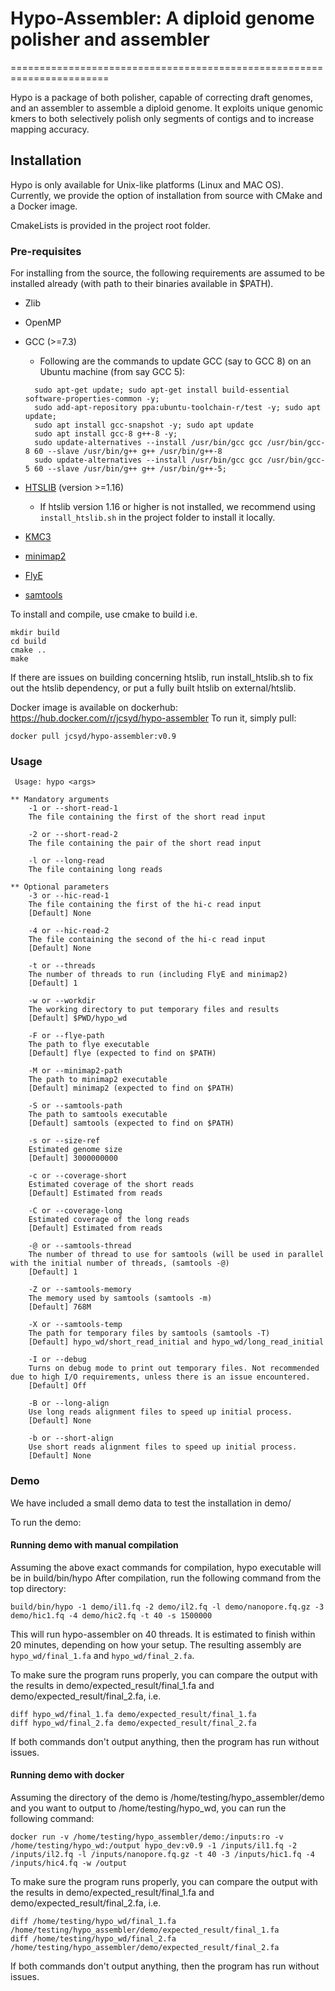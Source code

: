 # Hypo-Assembler: A diploid genome polisher and assembler
=======================================================================

Hypo is a package of both polisher, capable of correcting draft genomes, and an assembler to assemble a diploid genome. It exploits unique genomic kmers to both selectively polish only segments of contigs and to increase mapping accuracy.

## Installation
Hypo is only available for Unix-like platforms (Linux and MAC OS). Currently, we provide the option of installation from source with CMake and a Docker image.

CmakeLists is provided in the project root folder. 

### Pre-requisites
For installing from the source, the following requirements are assumed to be installed already (with path to their binaries available in $PATH).
- Zlib
- OpenMP
- GCC (>=7.3)
  * Following are the commands to update GCC (say to GCC 8) on an Ubuntu machine (from say GCC 5):
  ```console
    sudo apt-get update; sudo apt-get install build-essential software-properties-common -y;
    sudo add-apt-repository ppa:ubuntu-toolchain-r/test -y; sudo apt update; 
    sudo apt install gcc-snapshot -y; sudo apt update
    sudo apt install gcc-8 g++-8 -y; 
    sudo update-alternatives --install /usr/bin/gcc gcc /usr/bin/gcc-8 60 --slave /usr/bin/g++ g++ /usr/bin/g++-8
    sudo update-alternatives --install /usr/bin/gcc gcc /usr/bin/gcc-5 60 --slave /usr/bin/g++ g++ /usr/bin/g++-5;
  ```
- [HTSLIB](https://github.com/samtools/htslib) (version >=1.16)
  + If htslib version 1.16 or higher is not installed, we recommend using `install_htslib.sh` in the project folder to install it locally.

- [KMC3](https://github.com/refresh-bio/KMC)
- [minimap2](https://github.com/lh3/minimap2)
- [FlyE](https://github.com/fenderglass/Flye)
- [samtools](https://github.com/samtools/samtools)


To install and compile, use cmake to build i.e.

```
mkdir build
cd build
cmake ..
make
```

If there are issues on building concerning htslib, run install_htslib.sh to fix out the htslib dependency, or put a fully built htslib on external/htslib.

Docker image is available on dockerhub: https://hub.docker.com/r/jcsyd/hypo-assembler
To run it, simply pull:
```
docker pull jcsyd/hypo-assembler:v0.9
```

### Usage

```console
 Usage: hypo <args>

** Mandatory arguments
    -1 or --short-read-1
    The file containing the first of the short read input
    
    -2 or --short-read-2
    The file containing the pair of the short read input
    
    -l or --long-read
    The file containing long reads

** Optional parameters
    -3 or --hic-read-1
    The file containing the first of the hi-c read input
    [Default] None
    
    -4 or --hic-read-2
    The file containing the second of the hi-c read input
    [Default] None
    
    -t or --threads
    The number of threads to run (including FlyE and minimap2)
    [Default] 1
    
    -w or --workdir
    The working directory to put temporary files and results
    [Default] $PWD/hypo_wd
    
    -F or --flye-path
    The path to flye executable
    [Default] flye (expected to find on $PATH)
    
    -M or --minimap2-path
    The path to minimap2 executable
    [Default] minimap2 (expected to find on $PATH)
    
    -S or --samtools-path
    The path to samtools executable
    [Default] samtools (expected to find on $PATH)
    
    -s or --size-ref
    Estimated genome size
    [Default] 3000000000
    
    -c or --coverage-short
    Estimated coverage of the short reads
    [Default] Estimated from reads
    
    -C or --coverage-long
    Estimated coverage of the long reads
    [Default] Estimated from reads
    
    -@ or --samtools-thread
    The number of thread to use for samtools (will be used in parallel with the initial number of threads, (samtools -@)
    [Default] 1
    
    -Z or --samtools-memory
    The memory used by samtools (samtools -m)
    [Default] 768M
    
    -X or --samtools-temp
    The path for temporary files by samtools (samtools -T)
    [Default] hypo_wd/short_read_initial and hypo_wd/long_read_initial
    
    -I or --debug
    Turns on debug mode to print out temporary files. Not recommended due to high I/O requirements, unless there is an issue encountered.
    [Default] Off
    
    -B or --long-align
    Use long reads alignment files to speed up initial process.
    [Default] None
    
    -b or --short-align
    Use short reads alignment files to speed up initial process.
    [Default] None
```

### Demo

We have included a small demo data to test the installation in demo/

To run the demo:

#### Running demo with manual compilation

Assuming the above exact commands for compilation, hypo executable will be in build/bin/hypo
After compilation, run the following command from the top directory:

```
build/bin/hypo -1 demo/il1.fq -2 demo/il2.fq -l demo/nanopore.fq.gz -3 demo/hic1.fq -4 demo/hic2.fq -t 40 -s 1500000
```

This will run hypo-assembler on 40 threads. It is estimated to finish within 20 minutes, depending on how your setup.
The resulting assembly are `hypo_wd/final_1.fa` and `hypo_wd/final_2.fa`.

To make sure the program runs properly, you can compare the output with the results in demo/expected_result/final_1.fa and demo/expected_result/final_2.fa, i.e.

```
diff hypo_wd/final_1.fa demo/expected_result/final_1.fa
diff hypo_wd/final_2.fa demo/expected_result/final_2.fa 
```

If both commands don't output anything, then the program has run without issues.

#### Running demo with docker

Assuming the directory of the demo is /home/testing/hypo_assembler/demo and you want to output to /home/testing/hypo_wd, you can run the following command:

```
docker run -v /home/testing/hypo_assembler/demo:/inputs:ro -v /home/testing/hypo_wd:/output hypo_dev:v0.9 -1 /inputs/il1.fq -2 /inputs/il2.fq -l /inputs/nanopore.fq.gz -t 40 -3 /inputs/hic1.fq -4 /inputs/hic4.fq -w /output
```

To make sure the program runs properly, you can compare the output with the results in demo/expected_result/final_1.fa and demo/expected_result/final_2.fa, i.e.

```
diff /home/testing/hypo_wd/final_1.fa /home/testing/hypo_assembler/demo/expected_result/final_1.fa
diff /home/testing/hypo_wd/final_2.fa /home/testing/hypo_assembler/demo/expected_result/final_2.fa 
```

If both commands don't output anything, then the program has run without issues.
